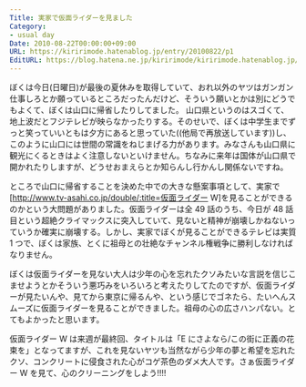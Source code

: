 ```yaml
---
Title: 実家で仮面ライダーを見ました
Category:
- usual day
Date: 2010-08-22T00:00:00+09:00
URL: https://kiririmode.hatenablog.jp/entry/20100822/p1
EditURL: https://blog.hatena.ne.jp/kiririmode/kiririmode.hatenablog.jp/atom/entry/8454420450078211655
---
```



ぼくは今日(日曜日)が最後の夏休みを取得していて、おれ以外のヤツはガンガン仕事しろとか願っているところだったんだけど、そういう願いとかは別にどうでもよくて、ぼくは山口に帰省したりしてました。
山口県というのはスゴくて、地上波だとフジテレビが映らなかったりする。そのせいで、ぼくは中学生までずっと笑っていいともは夕方にあると思っていた((他局で再放送しています))し、このように山口には世間の常識をねじまげる力があります。みなさんも山口県に観光にくるときはよく注意しないといけません。ちなみに来年は国体が山口県で開かれたりしますが、どうせおまえらとか知らんし行かんし関係ないですね。

ところで山口に帰省することを決めた中での大きな懸案事項として、実家で[http://www.tv-asahi.co.jp/double/:title=仮面ライダー W]を見ることができるのかという大問題がありました。仮面ライダーは全 49 話のうち、今日が 48 話目という超絶クライマックスに突入していて、見ないと精神が崩壊しかねないっていうか確実に崩壊する。しかし、実家でぼくが見ることができるテレビは実質 1 つで、ぼくは家族、とくに祖母との壮絶なチャンネル権戦争に勝利しなければなりません。

ぼくは仮面ライダーを見ない大人は少年の心を忘れたクソみたいな言説を信じこませようとかそういう悪巧みをいろいろと考えたりしてたのですが、仮面ライダーが見たいんや、見てから東京に帰るんや、という感じでゴネたら、たいへんスムーズに仮面ライダーを見ることができました。祖母の心の広さハンパない。とてもよかったと思います。

仮面ライダー W は来週が最終回、タイトルは「E にさよなら/この街に正義の花束を」となってますが、これを見ないヤツも当然ながら少年の夢と希望を忘れたクソ、コンクリートに侵食された心がコゲ茶色のダメ大人です。さぁ仮面ライダー W を見て、心のクリーニングをしよう!!!!
